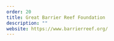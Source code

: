 ```yaml
---
order: 20
title: Great Barrier Reef Foundation
description: ""
website: https://www.barrierreef.org/
---
```

